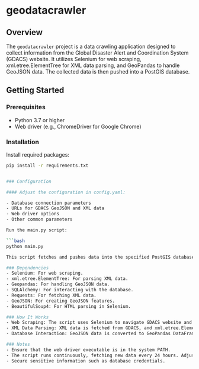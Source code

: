 # geodatacrawler

## Overview

The `geodatacrawler` project is a data crawling application designed to collect information from the Global Disaster Alert and Coordination System (GDACS) website. It utilizes Selenium for web scraping, xml.etree.ElementTree for XML data parsing, and GeoPandas to handle GeoJSON data. The collected data is then pushed into a PostGIS database.

## Getting Started

### Prerequisites

- Python 3.7 or higher
- Web driver (e.g., ChromeDriver for Google Chrome)

### Installation

Install required packages:
```bash
pip install -r requirements.txt


### Configuration

#### Adjust the configuration in config.yaml:

- Database connection parameters
- URLs for GDACS GeoJSON and XML data
- Web driver options
- Other common parameters

Run the main.py script:

```bash
python main.py

This script fetches and pushes data into the specified PostGIS database. It is designed to run continuously, fetching new data every 24 hours.

### Dependencies
- Selenium: For web scraping.
- xml.etree.ElementTree: For parsing XML data.
- Geopandas: For handling GeoJSON data.
- SQLAlchemy: For interacting with the database.
- Requests: For fetching XML data.
- GeoJSON: For creating GeoJSON features.
- BeautifulSoup4: For HTML parsing in Selenium.

### How It Works
- Web Scraping: The script uses Selenium to navigate GDACS website and scrape GeoJSON data.
- XML Data Parsing: XML data is fetched from GDACS, and xml.etree.ElementTree is used for parsing.
- Database Interaction: GeoJSON data is converted to GeoPandas DataFrame and pushed to a PostGIS database using SQLAlchemy.

### Notes
- Ensure that the web driver executable is in the system PATH.
- The script runs continuously, fetching new data every 24 hours. Adjust the interval in main.py if needed.
- Secure sensitive information such as database credentials.